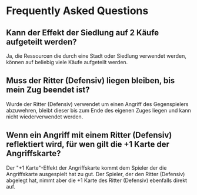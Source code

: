 # Frequently Asked Questions
## Kann der Effekt der Siedlung auf 2 Käufe aufgeteilt werden?
Ja, die Ressourcen die durch eine Stadt oder Siedlung verwendet werden, können auf beliebig viele Käufe aufgeteilt werden.

## Muss der Ritter (Defensiv) liegen bleiben, bis mein Zug beendet ist?
Wurde der Ritter (Defensiv) verwendet um einen Angriff des Gegenspielers abzuwehren, bleibt dieser bis zum Ende des eigenen Zuges liegen und kann nicht wiederverwendet werden.

## Wenn ein Angriff mit einem Ritter (Defensiv) reflektiert wird, für wen gilt die +1 Karte der Angriffskarte?
Der "+1 Karte"-Effekt der Angriffskarte kommt dem Spieler der die Angriffskarte ausgespielt hat zu gut. Der Spieler, der den Ritter (Defensiv) abgelegt hat, nimmt aber die +1 Karte des Ritter (Defensiv) ebenfalls direkt auf.

